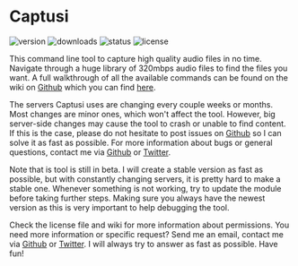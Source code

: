 # Captusi

![version](https://img.shields.io/npm/v/mp3-downloader.svg)
![downloads](https://img.shields.io/npm/dt/mp3-downloader.svg)
![status](https://img.shields.io/badge/version-beta-green.svg)
![license](https://img.shields.io/npm/l/mp3-downloader.svg)

This command line tool to capture high quality audio files in no time. Navigate through a huge library of 320mbps audio files to find the files you want. A full walkthrough of all the available commands can be found on the wiki on [Github](http://example.com) which you can find  [here](http://example.com).

The servers Captusi uses are changing every couple weeks or months. Most changes are minor ones, which won't affect the tool. However, big server-side changes may cause the tool to crash or unable to find content. If this is the case, please do not hesitate to post issues on [Github](http://example.com) so I can solve it as fast as possible. For more information about bugs or general questions, contact me via [Github](http://example.com) or [Twitter](http://example.com).

Note that is tool is still in beta. I will create a stable version as fast as possible, but with constantly changing servers, it is pretty hard to make a stable one. Whenever something is not working, try to update the module before taking further steps. Making sure you always have the newest version as this is very important to help debugging the tool.

Check the license file and wiki for more information about permissions. You need more information or specific request? Send me an email, contact me via [Github](http://example.com) or [Twitter](http://example.com). I will always try to answer as fast as possible. Have fun!

